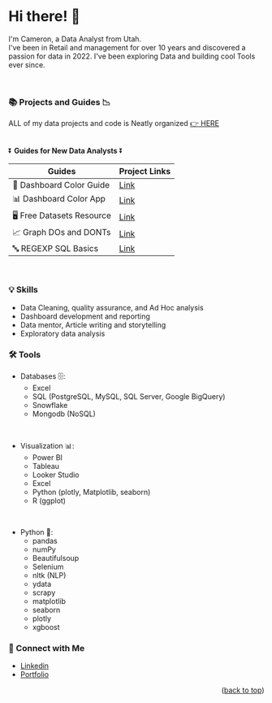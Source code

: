 <a name="readme-top"></a>
<a name="contact-me"></a>

<p align="right">
  <img src="https://komarev.com/ghpvc/?username=CameronCSS&style=flat" alt="">
</p>

# Hi there! 👋

I'm Cameron, a Data Analyst from Utah. <br>
I've been in Retail and management for over 10 years and discovered a passion for data in 2022.
I've been exploring Data and building cool Tools ever since.

<br>

### 📚 Projects and Guides 📉

ALL of my data projects and code is Neatly organized [👉 HERE](https://github.com/CameronCSS/PersonalProjects/blob/main/README.md)
<br>
<br>

⏬ **Guides for New Data Analysts** ⏬

|Guides|Project Links|
|---|---|
|🎨 Dashboard Color Guide | [Link](https://www.linkedin.com/feed/update/urn:li:activity:7060457908592939008/)|
|📊 Dashboard Color App| [Link](https://cloud.squirrel365.io/viewer/EE95D322FE4B4278B870DE8D06B316D2)|
|🖥️ Free Datasets Resource | [Link](https://www.linkedin.com/feed/update/urn:li:activity:7054106303060709377/)|
|📈 Graph DOs and DONTs| [Link](https://www.linkedin.com/feed/update/urn:li:activity:7064663920539537409/)|
|🔤 REGEXP SQL Basics| [Link](https://www.linkedin.com/feed/update/urn:li:activity:7057360246314340352/)|

<br>

### 💡 Skills <br>

* Data Cleaning, quality assurance, and Ad Hoc analysis <br>
* Dashboard development and reporting <br>
* Data mentor, Article writing and storytelling <br>
* Exploratory data analysis <br>


### 🛠️ Tools <br>

* Databases 🗄️: 
  * Excel
  * SQL (PostgreSQL, MySQL, SQL Server, Google BigQuery)
  * Snowflake <br>
  * Mongodb (NoSQL)
<br>

* Visualization 📊:
  * Power BI
  * Tableau
  * Looker Studio
  * Excel
  * Python (plotly, Matplotlib, seaborn) <br>
  * R (ggplot)
<br>

* Python 🐍:
  * pandas
  * numPy
  * Beautifulsoup
  * Selenium
  * nltk (NLP)
  * ydata
  * scrapy 
  * matplotlib
  * seaborn
  * plotly
  * xgboost <br>



### 💬 Connect with Me <br>

* [Linkedin](https://www.linkedin.com/in/cameron-css/) <br>
* [Portfolio](https://camdoesdata.com/) <br>
 


<p align="right">(<a href="#readme-top">back to top</a>)</p>
